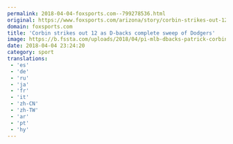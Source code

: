 ```yaml
---
permalink: 2018-04-04-foxsports.com--799278536.html
original: https://www.foxsports.com/arizona/story/corbin-strikes-out-12-as-d-backs-complete-sweep-of-dodgers-040418
domain: foxsports.com
title: 'Corbin strikes out 12 as D-backs complete sweep of Dodgers'
image: https://b.fssta.com/uploads/2018/04/pi-mlb-dbacks-patrick-corbin-040418.vresize.1200.630.high.2.jpg
date: 2018-04-04 23:24:20
category: sport
translations: 
 - 'es'
 - 'de'
 - 'ru'
 - 'ja'
 - 'fr'
 - 'it'
 - 'zh-CN'
 - 'zh-TW'
 - 'ar'
 - 'pt'
 - 'hy'
---
```


